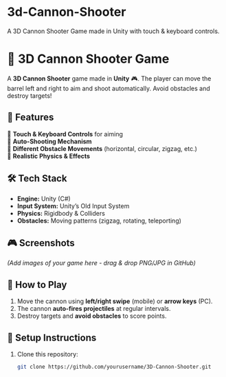 # 3d-Cannon-Shooter
A 3D Cannon Shooter Game made in Unity with touch &amp; keyboard controls.

# 🎯 3D Cannon Shooter Game  

A **3D Cannon Shooter** game made in **Unity** 🎮. The player can move the barrel left and right to aim and shoot automatically. Avoid obstacles and destroy targets!  

## 🚀 Features  
🔹 **Touch & Keyboard Controls** for aiming  
🔹 **Auto-Shooting Mechanism**  
🔹 **Different Obstacle Movements** (horizontal, circular, zigzag, etc.)  
🔹 **Realistic Physics & Effects**  

## 🛠️ Tech Stack  
- **Engine:** Unity (C#)  
- **Input System:** Unity’s Old Input System  
- **Physics:** Rigidbody & Colliders  
- **Obstacles:** Moving patterns (zigzag, rotating, teleporting)  

## 🎮 Screenshots  
*(Add images of your game here - drag & drop PNG/JPG in GitHub)*  

## 📜 How to Play  
1. Move the cannon using **left/right swipe** (mobile) or **arrow keys** (PC).  
2. The cannon **auto-fires projectiles** at regular intervals.  
3. Destroy targets and **avoid obstacles** to score points.  

## 🔧 Setup Instructions  
1. Clone this repository:  
   ```bash
   git clone https://github.com/yourusername/3D-Cannon-Shooter.git

